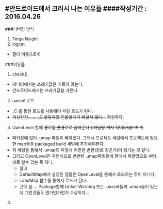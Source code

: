 #안드로이드에서 크러시 나는 이유들
####작성기간 : 2016.04.26
---
###디버깅 방식
1. Terga Nsight
2. logcat
  - 필터 이용(UE4)

###이유들
1. check()
  - 에디터에서는 쓰레기값은 거르지 않는다.
  - 안드로이드에서는 쓰레기값을 거른다.
  
2. uasset 로드
  - _C 를 통한 로드를 사용해야 파일 로드가 된다.
  - ~~이상한건....... _C 붙일때랑 안붙일때가 확실치 않다...~~ 확실하다.
  
3. OpenLevel 할때 ~~경로를 풀경로로 잡아준다.(.파일명 까지 적어라!@!!!!!!!!)~~ 
  - 패키징에 있어 .umap 파일이 빠져있다. 그래서 프로젝트 세팅에서 프로젝트에 필요한 map들을 packaged build 세팅에 추가해야한다.
  - 위 세팅을 통해서 .umap의 파일에 어떤한 변환(경로 같은거)이 생기는 것 같다.
  - 그리고 OpenLevel은 저런식으로 변환된 .umap파일들에 한에서 파일명으로 부터 바로 알수 있는 듯 하다.
    - 참고
    - DefaultMap에서 설정된 맵들은 OpenLevel을 통해서 로드하는 것이 아니다.
    - LoadMap 함수를 통해서 로드가 된다.
    - 근대 음.... Package할때 Linker Warning 뜨는 .uasset들과 .umap들이 있는데 그런것들도 먼가먼가먼가 수상하다...    

4. 
